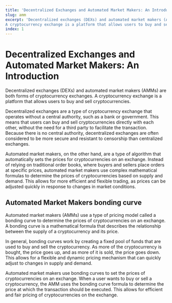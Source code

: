 ```yaml
---
title: 'Decentralized Exchanges and Automated Market Makers: An Introduction'
slug: amm
excerpt: 'Decentralized exchanges (DEXs) and automated market makers (AMMs) are both forms of cryptocurrency exchanges.
A cryptocurrency exchange is a platform that allows users to buy and sell cryptocurrencies.'
index: 1
---
```


# Decentralized Exchanges and Automated Market Makers: An Introduction

Decentralized exchanges (DEXs) and automated market makers (AMMs) are both forms of cryptocurrency exchanges. A
cryptocurrency exchange is a platform that allows users to buy and sell cryptocurrencies.

Decentralized exchanges are a type of cryptocurrency exchange that operates without a central authority, such as a bank
or government. This means that users can buy and sell cryptocurrencies directly with each other, without the need for a
third party to facilitate the transaction. Because there is no central authority, decentralized exchanges are often
considered to be more secure and resistant to censorship than centralized exchanges.

Automated market makers, on the other hand, are a type of algorithm that automatically sets the prices for
cryptocurrencies on an exchange. Instead of relying on traditional order books, where buyers and sellers place orders at
specific prices, automated market makers use complex mathematical formulas to determine the prices of cryptocurrencies
based on supply and demand. This allows for more efficient and flexible trading, as prices can be adjusted quickly in
response to changes in market conditions.

## Automated Market Makers bonding curve

Automated market makers (AMMs) use a type of pricing model called a bonding curve to determine the prices of
cryptocurrencies on an exchange. A bonding curve is a mathematical formula that describes the relationship between the
supply of a cryptocurrency and its price.

In general, bonding curves work by creating a fixed pool of funds that are used to buy and sell the cryptocurrency. As
more of the cryptocurrency is bought, the price goes up, and as more of it is sold, the price goes down. This allows for
a flexible and dynamic pricing mechanism that can quickly adjust to changes in supply and demand.

Automated market makers use bonding curves to set the prices of cryptocurrencies on an exchange. When a user wants to
buy or sell a cryptocurrency, the AMM uses the bonding curve formula to determine the price at which the transaction
should be executed. This allows for efficient and fair pricing of cryptocurrencies on the exchange.
